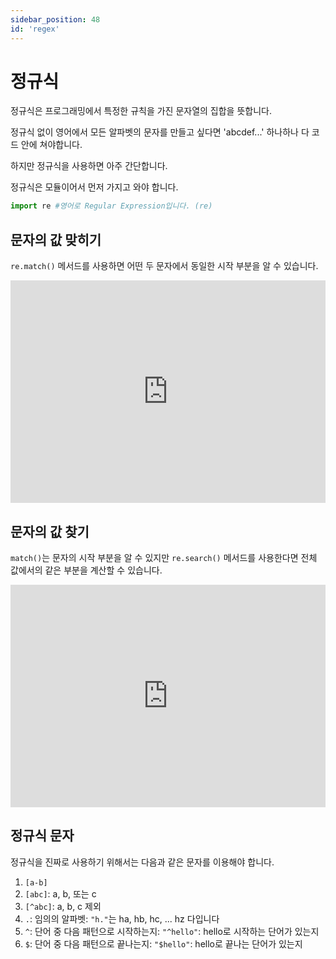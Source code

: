 ```yaml
---
sidebar_position: 48
id: 'regex'
---
```


# 정규식

정규식은 프로그래밍에서 특정한 규칙을 가진 문자열의 집합을 뜻합니다.

정규식 없이 영어에서 모든 알파벳의 문자를 만들고 싶다면 'abcdef...' 하나하나 다 코드 안에 쳐야합니다.

하지만 정규식을 사용하면 아주 간단합니다.

정규식은 모듈이어서 먼저 가지고 와야 합니다.

```py
import re #영어로 Regular Expression입니다. (re)
```

## 문자의 값 맞히기

`re.match()` 메서드를 사용하면 어떤 두 문자에서 동일한 시작 부분을 알 수 있습니다.

<iframe src="https://trinket.io/embed/python3/6b78aaf023" width="100%" height="356" frameborder="0" marginwidth="0" marginheight="0" allowfullscreen></iframe>

## 문자의 값 찾기

`match()`는 문자의 시작 부분을 알 수 있지만 `re.search()` 메서드를 사용한다면 전체 값에서의 같은 부분을 계산할 수 있습니다.

<iframe src="https://trinket.io/embed/python3/6d2e182407" width="100%" height="356" frameborder="0" marginwidth="0" marginheight="0" allowfullscreen></iframe>

## 정규식 문자

정규식을 진짜로 사용하기 위해서는 다음과 같은 문자를 이용해야 합니다.

1. `[a-b]`
2. `[abc]`: a, b, 또는 c
3. `[^abc]`: a, b, c 제외
4. `.`: 임의의 알파벳: `"h."`는 ha, hb, hc, ... hz 다입니다
5. `^`: 단어 중 다음 패턴으로 시작하는지: `"^hello"`: hello로 시작하는 단어가 있는지
6. `$`: 단어 중 다음 패턴으로 끝나는지: `"$hello"`: hello로 끝나는 단어가 있는지
